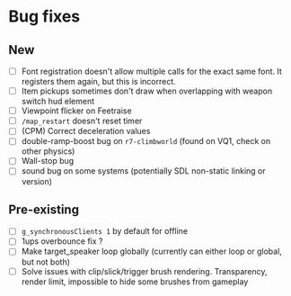 # Bug fixes
## New
- [ ] Font registration doesn't allow multiple calls for the exact same font. It registers them again, but this is incorrect.
- [ ] Item pickups sometimes don't draw when overlapping with weapon switch hud element
- [ ] Viewpoint flicker on Feetraise
- [ ] `/map_restart` doesn't reset timer
- [ ] (CPM) Correct deceleration values
- [ ] double-ramp-boost bug on `r7-climbworld` (found on VQ1, check on other physics)
- [ ] Wall-stop bug
- [ ] sound bug on some systems (potentially SDL non-static linking or version)  
## Pre-existing
- [ ] `g_synchronousClients 1` by default for offline
- [ ] 1ups overbounce fix ?
- [ ] Make target_speaker loop globally (currently can either loop or global, but not both)
- [ ] Solve issues with clip/slick/trigger brush rendering. Transparency, render limit, impossible to hide some brushes from gameplay
